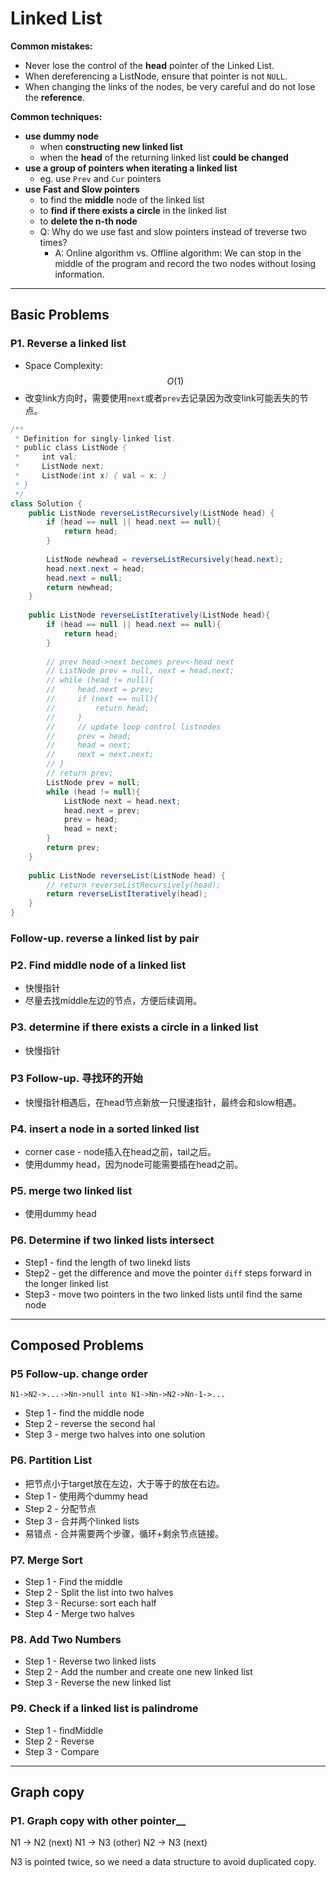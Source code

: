<extoc></extoc>

# Linked List

**Common mistakes:**

- Never lose the control of the **head** pointer of the Linked List.
- When dereferencing a ListNode, ensure that pointer is not `NULL`.
- When changing the links of the nodes, be very careful and do not lose the **reference**.

**Common techniques:**

- __use dummy node__
    - when **constructing new linked list**
    - when the **head** of the returning linked list **could be changed**
- __use a group of pointers when iterating a linked list__
    - eg. use `Prev` and `Cur` pointers
- __use Fast and Slow pointers__
    - to find the **middle** node of the linked list
    - to **find if there exists a circle** in the linked list
    - to **delete the n-th node**
    - Q: Why do we use fast and slow pointers instead of treverse two times?
        - A: Online algorithm vs. Offline algorithm: We can stop in the middle of the program and record the two nodes without losing information.

-----
## Basic Problems

### P1. Reverse a linked list

- Space Complexity: $$O(1)$$
- 改变link方向时，需要使用`next`或者`prev`去记录因为改变link可能丢失的节点。

```java
/**
 * Definition for singly-linked list.
 * public class ListNode {
 *     int val;
 *     ListNode next;
 *     ListNode(int x) { val = x; }
 * }
 */
class Solution {
    public ListNode reverseListRecursively(ListNode head) {
        if (head == null || head.next == null){
            return head;
        }
        
        ListNode newhead = reverseListRecursively(head.next);
        head.next.next = head;
        head.next = null;
        return newhead;
    }
    
    public ListNode reverseListIteratively(ListNode head){
        if (head == null || head.next == null){
            return head;
        }
        
        // prev head->next becomes prev<-head next
        // ListNode prev = null, next = head.next;
        // while (head != null){
        //     head.next = prev;
        //     if (next == null){
        //         return head;
        //     }
        //     // update loop control listnodes
        //     prev = head;
        //     head = next;
        //     next = next.next;
        // }
        // return prev;
        ListNode prev = null;
        while (head != null){
            ListNode next = head.next;
            head.next = prev;
            prev = head;
            head = next;
        }
        return prev;
    }
    
    public ListNode reverseList(ListNode head) {
        // return reverseListRecursively(head);
        return reverseListIteratively(head);
    }
}
```

### Follow-up. reverse a linked list by pair

### P2. Find middle node of a linked list
- 快慢指针
- 尽量去找middle左边的节点，方便后续调用。

### P3. determine if there exists a circle in a linked list
- 快慢指针

### P3 Follow-up. 寻找环的开始

- 快慢指针相遇后，在head节点新放一只慢速指针，最终会和slow相遇。

### P4. insert a node in a sorted linked list

- corner case - node插入在head之前，tail之后。
- 使用dummy head，因为node可能需要插在head之前。

### P5. merge two linked list
- 使用dummy head

### P6. Determine if two linked lists intersect

- Step1 - find the length of two linekd lists
- Step2 - get the difference and move the pointer `diff` steps forward in the longer linked list
- Step3 - move two pointers in the two linked lists until find the same node

-----
## Composed Problems

### P5 Follow-up. change order

```N1->N2->...->Nn->null into N1->Nn->N2->Nn-1->...```
    
- Step 1 - find the middle node
- Step 2 - reverse the second hal
- Step 3 - merge two halves into one solution

### P6. Partition List

- 把节点小于target放在左边，大于等于的放在右边。
- Step 1 - 使用两个dummy head
- Step 2 - 分配节点
- Step 3 - 合并两个linked lists
- 易错点 - 合并需要两个步骤，循环+剩余节点链接。

### P7. Merge Sort
    
- Step 1 - Find the middle
- Step 2 - Split the list into two halves
- Step 3 - Recurse: sort each half
- Step 4 - Merge two halves

### P8. Add Two Numbers
    
- Step 1 - Reverse two linked lists
- Step 2 - Add the number and create one new linked list
- Step 3 - Reverse the new linked list

### P9. Check if a linked list is palindrome

- Step 1 - findMiddle
- Step 2 - Reverse
- Step 3 - Compare

------
## Graph copy
### P1. Graph copy with other pointer__

N1 -> N2 (next)
N1 -> N3 (other)
N2 -> N3 (next)

N3 is pointed twice, so we need a data structure to avoid duplicated copy.
